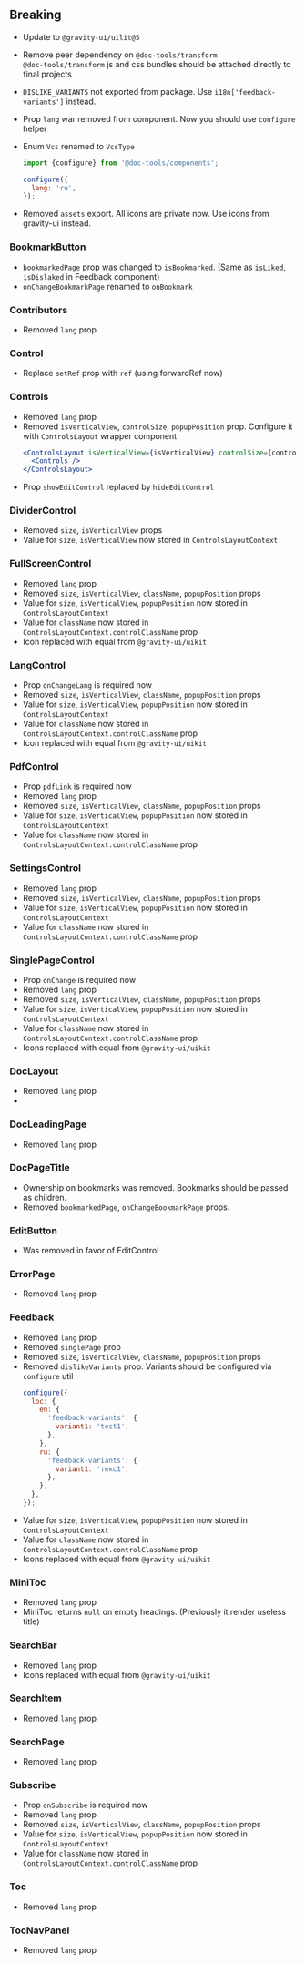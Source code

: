 ## Breaking

- Update to `@gravity-ui/uilit@5`
- Remove peer dependency on `@doc-tools/transform` <br>
  `@doc-tools/transform` js and css bundles should be attached directly to final projects
- `DISLIKE_VARIANTS` not exported from package. Use `i18n['feedback-variants']` instead.
- Prop `lang` war removed from component. Now you should use `configure` helper
- Enum `Vcs` renamed to `VcsType`

  ```js
  import {configure} from '@doc-tools/components';

  configure({
    lang: 'ru',
  });
  ```

- Removed `assets` export. All icons are private now. Use icons from gravity-ui instead.

### BookmarkButton

- `bookmarkedPage` prop was changed to `isBookmarked`. (Same as `isLiked`, `isDislaked` in Feedback component)
- `onChangeBookmarkPage` renamed to `onBookmark`

### Contributors

- Removed `lang` prop

### Control

- Replace `setRef` prop with `ref` (using forwardRef now)

### Controls

- Removed `lang` prop
- Removed `isVerticalView`, `controlSize`, `popupPosition` prop. Configure it with `ControlsLayout` wrapper component
  ```jsx
  <ControlsLayout isVerticalView={isVerticalView} controlSize={controlSize}>
    <Controls />
  </ControlsLayout>
  ```
- Prop `showEditControl` replaced by `hideEditControl`

### DividerControl

- Removed `size`, `isVerticalView` props
- Value for `size`, `isVerticalView` now stored in `ControlsLayoutContext`

### FullScreenControl

- Removed `lang` prop
- Removed `size`, `isVerticalView`, `className`, `popupPosition` props
- Value for `size`, `isVerticalView`, `popupPosition` now stored in `ControlsLayoutContext`
- Value for `className` now stored in `ControlsLayoutContext.controlClassName` prop
- Icon replaced with equal from `@gravity-ui/uikit`

### LangControl

- Prop `onChangeLang` is required now
- Removed `size`, `isVerticalView`, `className`, `popupPosition` props
- Value for `size`, `isVerticalView`, `popupPosition` now stored in `ControlsLayoutContext`
- Value for `className` now stored in `ControlsLayoutContext.controlClassName` prop
- Icon replaced with equal from `@gravity-ui/uikit`

### PdfControl

- Prop `pdfLink` is required now
- Removed `lang` prop
- Removed `size`, `isVerticalView`, `className`, `popupPosition` props
- Value for `size`, `isVerticalView`, `popupPosition` now stored in `ControlsLayoutContext`
- Value for `className` now stored in `ControlsLayoutContext.controlClassName` prop

### SettingsControl

- Removed `lang` prop
- Removed `size`, `isVerticalView`, `className`, `popupPosition` props
- Value for `size`, `isVerticalView`, `popupPosition` now stored in `ControlsLayoutContext`
- Value for `className` now stored in `ControlsLayoutContext.controlClassName` prop

### SinglePageControl

- Prop `onChange` is required now
- Removed `lang` prop
- Removed `size`, `isVerticalView`, `className`, `popupPosition` props
- Value for `size`, `isVerticalView`, `popupPosition` now stored in `ControlsLayoutContext`
- Value for `className` now stored in `ControlsLayoutContext.controlClassName` prop
- Icons replaced with equal from `@gravity-ui/uikit`

### DocLayout

- Removed `lang` prop
-

### DocLeadingPage

- Removed `lang` prop

### DocPageTitle

- Ownership on bookmarks was removed.
  Bookmarks should be passed as children.
- Removed `bookmarkedPage`, `onChangeBookmarkPage` props.

### EditButton

- Was removed in favor of EditControl

### ErrorPage

- Removed `lang` prop

### Feedback

- Removed `lang` prop
- Removed `singlePage` prop
- Removed `size`, `isVerticalView`, `className`, `popupPosition` props
- Removed `dislikeVariants` prop. Variants should be configured via `configure` util
  ```js
  configure({
    loc: {
      en: {
        'feedback-variants': {
          variant1: 'test1',
        },
      },
      ru: {
        'feedback-variants': {
          variant1: 'текс1',
        },
      },
    },
  });
  ```
- Value for `size`, `isVerticalView`, `popupPosition` now stored in `ControlsLayoutContext`
- Value for `className` now stored in `ControlsLayoutContext.controlClassName` prop
- Icons replaced with equal from `@gravity-ui/uikit`

### MiniToc

- Removed `lang` prop
- MiniToc returns `null` on empty headings. (Previously it render useless title)

### SearchBar

- Removed `lang` prop
- Icons replaced with equal from `@gravity-ui/uikit`

### SearchItem

- Removed `lang` prop

### SearchPage

- Removed `lang` prop

### Subscribe

- Prop `onSubscribe` is required now
- Removed `lang` prop
- Removed `size`, `isVerticalView`, `className`, `popupPosition` props
- Value for `size`, `isVerticalView`, `popupPosition` now stored in `ControlsLayoutContext`
- Value for `className` now stored in `ControlsLayoutContext.controlClassName` prop

### Toc

- Removed `lang` prop

### TocNavPanel

- Removed `lang` prop

